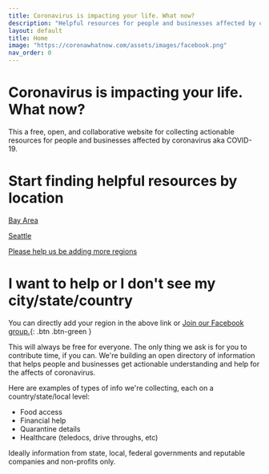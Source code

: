 ```yaml
---
title: Coronavirus is impacting your life. What now?
description: "Helpful resources for people and businesses affected by coronavirus."
layout: default
title: Home
image: "https://coronawhatnow.com/assets/images/facebook.png"
nav_order: 0
---
```

# Coronavirus is impacting your life. What now?
This a free, open, and collaborative website for collecting actionable resources for people and businesses affected by coronavirus aka COVID-19.

# Start finding helpful resources by location
[Bay Area](usa/california/bayarea/bayarea.html)

[Seattle](usa/washington/seattle/seattle.html)

[Please help us be adding more regions](https://docs.google.com/spreadsheets/d/17LbRczDWSedbWfg_SppSpG4wBzaKhZy1R0aeK2komrA/edit?usp=sharing)

# I want to help or I don't see my city/state/country
You can directly add your region in the above link or
[Join our Facebook group.](https://www.facebook.com/groups/coronawhatnow/announcements/){: .btn .btn-green }

This will always be free for everyone. The only thing we ask is for you to contribute time, if you can. We're building an open directory of information that helps people and businesses get actionable understanding and help for the affects of coronavirus.

Here are examples of types of info we're collecting, each on a country/state/local level:
- Food access
- Financial help
- Quarantine details
- Healthcare (teledocs, drive throughs, etc)

Ideally information from state, local, federal governments and reputable companies and non-profits only.
